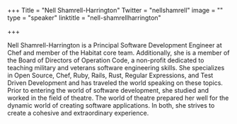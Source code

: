 +++
Title = "Nell Shamrell-Harrington"
Twitter = "nellshamrell"
image = ""
type = "speaker"
linktitle = "nell-shamrellharrington"

+++

Nell Shamrell-Harrington is a Principal Software Development Engineer at Chef and member of the Habitat core team. Additionally, she is a member of the Board of Directors of Operation Code, a non-profit dedicated to teaching military and veterans software engineering skills. She specializes in Open Source, Chef, Ruby, Rails, Rust, Regular Expressions, and Test Driven Development and has traveled the world speaking on these topics. Prior to entering the world of software development, she studied and worked in the field of theatre. The world of theatre prepared her well for the dynamic world of creating software applications. In both, she strives to create a cohesive and extraordinary experience.
